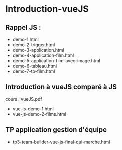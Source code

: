 # Introduction-vueJS

## Rappel JS :
- demo-1.html
- demo-2-trigger.html
- demo-3-application.html
- demo-4-application-film.html
- demo-5-application-film-avec-image.html
- demo-6-tableau.html
- demo-7-tp-film.html

## Introduction à vueJS comparé à JS
cours : vueJS.pdf
- vue-js-demo-1.html
- vue-js-demo-2-films.html

## TP application gestion d'équipe
- tp3-team-builder-vue-js-final-qui-marche.html
